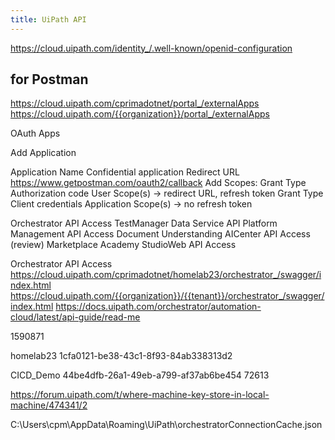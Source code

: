 ```yaml
---
title: UiPath API
---
```


https://cloud.uipath.com/identity_/.well-known/openid-configuration

## for Postman

https://cloud.uipath.com/cprimadotnet/portal_/externalApps
https://cloud.uipath.com/{{organization}}/portal_/externalApps

OAuth Apps

Add Application

Application Name
Confidential application
Redirect URL https://www.getpostman.com/oauth2/callback
Add Scopes:
Grant Type Authorization code User Scope(s) -> redirect URL, refresh token
Grant Type Client credentials Application Scope(s) -> no refresh token

Orchestrator API Access
TestManager
Data Service API
Platform Management API Access
Document Understanding
AICenter API Access (review)
Marketplace
Academy
StudioWeb API Access

Orchestrator API Access
https://cloud.uipath.com/cprimadotnet/homelab23/orchestrator_/swagger/index.html
https://cloud.uipath.com/{{organization}}/{{tenant}}/orchestrator_/swagger/index.html
https://docs.uipath.com/orchestrator/automation-cloud/latest/api-guide/read-me

1590871

homelab23
1cfa0121-be38-43c1-8f93-84ab338313d2

CICD_Demo
44be4dfb-26a1-49eb-a799-af37ab6be454
72613

https://forum.uipath.com/t/where-machine-key-store-in-local-machine/474341/2

C:\Users\cpm\AppData\Roaming\UiPath\orchestratorConnectionCache.json
